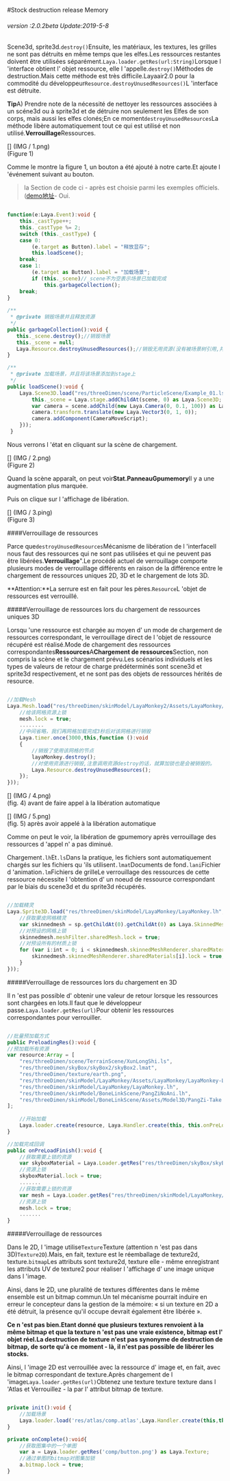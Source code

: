 #Stock destruction release Memory

###### *version :2.0.2beta   Update:2019-5-8*

Scene3d, sprite3d.`destroy()`Ensuite, les matériaux, les textures, les grilles ne sont pas détruits en même temps que les elfes.Les ressources restantes doivent être utilisées séparément.`Laya.loader.getRes(url:String)`Lorsque l 'interface obtient l' objet ressource, elle l 'appelle.`destroy()`Méthodes de destruction.Mais cette méthode est très difficile.Layaair2.0 pour la commodité du développeur`Resource.destroyUnusedResources()`L 'interface est détruite.

​**Tip**A) Prendre note de la nécessité de nettoyer les ressources associées à un scéne3d ou à sprite3d et de détruire non seulement les Elfes de son corps, mais aussi les elfes clonés;En ce moment`destroyUnusedResources`La méthode libère automatiquement tout ce qui est utilisé et non utilisé.**Verrouillage**Ressources.

[] (IMG / 1.png) <br > (Figure 1)

Comme le montre la figure 1, un bouton a été ajouté à notre carte.Et ajoute l 'événement suivant au bouton.

> la Section de code ci - après est choisie parmi les exemples officiels. ([demo地址](https://layaair.ldc.layabox.com/demo2/?language=ch&category=3d&group=Resource&name=GarbageCollection)- Oui.


```typescript

function(e:Laya.Event):void {
    this._castType++;
    this._castType %= 2;
    switch (this._castType) {
    case 0: 
    	(e.target as Button).label = "释放显存";
    	this.loadScene();
    break;
    case 1: 
    	(e.target as Button).label = "加载场景";
    	if (this._scene)//_scene不为空表示场景已加载完成
    		this.garbageCollection();
    break;
}
    
/**
 * @private 销毁场景并且释放资源
 */
public garbageCollection():void {
   this._scene.destroy();//销毁场景
   this._scene = null;
   Laya.Resource.destroyUnusedResources();//销毁无用资源(没有被场景树引用,并且没有加资源锁的)
}

/**
 * @private 加载场景，并且将该场景添加到stage上
 */
public loadScene():void {
    Laya.Scene3D.load("res/threeDimen/scene/ParticleScene/Example_01.ls", Laya.Handler.create(this, function(scene:Laya.Scene3D):void {
      	this._scene = Laya.stage.addChildAt(scene, 0) as Laya.Scene3D;
     	var camera = scene.addChild(new Laya.Camera(0, 0.1, 100)) as Laya.Camera;
    	camera.transform.translate(new Laya.Vector3(0, 1, 0));
     	camera.addComponent(CameraMoveScript);
    }));
 }
```


Nous verrons l 'état en cliquant sur la scène de chargement.

[] (IMG / 2.png) <br > (Figure 2)

Quand la scène apparaît, on peut voir**Stat.**Panneau**Gpumemory**Il y a une augmentation plus marquée.

Puis on clique sur l 'affichage de libération.

[] (IMG / 3.ping) <br > (Figure 3)

####Verrouillage de ressources

Parce que`destroyUnusedResources`Mécanisme de libération de l 'interfaceIl nous faut des ressources qui ne sont pas utilisées et qui ne peuvent pas être libérées.**Verrouillage**".Le procédé actuel de verrouillage comporte plusieurs modes de verrouillage différents en raison de la différence entre le chargement de ressources uniques 2D, 3D et le chargement de lots 3D.

​**Attention:**La serrure est en fait pour les pères.`Resource`L 'objet de ressources est verrouillé.

#####Verrouillage de ressources lors du chargement de ressources uniques 3D

Lorsqu 'une ressource est chargée au moyen d' un mode de chargement de ressources correspondant, le verrouillage direct de l 'objet de ressource récupéré est réalisé.Mode de chargement des ressources correspondantes**Ressources**A**Chargement de ressources**Section, non compris la scène et le chargement prévu.Les scénarios individuels et les types de valeurs de retour de charge prédéterminés sont scene3d et sprite3d respectivement, et ne sont pas des objets de ressources hérités de resource.


```typescript

//加载Mesh
Laya.Mesh.load("res/threeDimen/skinModel/LayaMonkey2/Assets/LayaMonkey/LayaMonkey-LayaMonkey.lm", Laya.Handler.create(this, function(mesh:Laya.Mesh):void {
    //给该网格资源上锁
    mesh.lock = true;
	........
    //中间省略，我们再网格加载完成3秒后对该网格进行销毁
    Laya.timer.once(3000,this,function ():void 
    {
        //销毁了使用该网格的节点
        layaMonkey.destroy();
        //对使用资源进行销毁,注意调用资源destroy的话，就算加锁也是会被销毁的。
        Laya.Resource.destroyUnusedResources();
    });
}));
```


[] (IMG / 4.png) <br > (fig. 4) avant de faire appel à la libération automatique

[] (IMG / 5.png) <br > (fig. 5) après avoir appelé à la libération automatique

Comme on peut le voir, la libération de gpumemory après verrouillage des ressources d 'appel n' a pas diminué.

Chargement`.lh`Et`.ls`Dans la pratique, les fichiers sont automatiquement chargés sur les fichiers qu 'ils utilisent`.lmat`Documents de fond`.lani`Fichier d 'animation`.lm`Fichiers de grilleLe verrouillage des ressources de cette ressource nécessite l 'obtention d' un noeud de ressource correspondant par le biais du scene3d et du sprite3d récupérés.


```typescript

//加载精灵
Laya.Sprite3D.load("res/threeDimen/skinModel/LayaMonkey/LayaMonkey.lh", Laya.Handler.create(this, function(sp:Laya.Sprite3D):void {
    //获取蒙皮网格精灵
    var skinnedmesh = sp.getChildAt(0).getChildAt(0) as Laya.SkinnedMeshSprite3D;
    //对预设的网格上锁
    skinnedmesh.meshFilter.sharedMesh.lock = true;
    //对预设所有的材质上锁
    for (var i:int = 0; i < skinnedmesh.skinnedMeshRenderer.sharedMaterials.length;i++ ){
    	skinnedmesh.skinnedMeshRenderer.sharedMaterials[i].lock = true;
    }
}));
```


#####Verrouillage de ressources lors du chargement en 3D

Il n 'est pas possible d' obtenir une valeur de retour lorsque les ressources sont chargées en lots.Il faut que le développeur passe.`Laya.loader.getRes(url)`Pour obtenir les ressources correspondantes pour verrouiller.


```typescript

//批量预加载方式
public PreloadingRes():void {
//预加载所有资源
var resource:Array = [
    "res/threeDimen/scene/TerrainScene/XunLongShi.ls",
    "res/threeDimen/skyBox/skyBox2/skyBox2.lmat",
    "res/threeDimen/texture/earth.png", 
    "res/threeDimen/skinModel/LayaMonkey/Assets/LayaMonkey/LayaMonkey-LayaMonkey.lm",
    "res/threeDimen/skinModel/LayaMonkey/LayaMonkey.lh", 
    "res/threeDimen/skinModel/BoneLinkScene/PangZiNoAni.lh",
    "res/threeDimen/skinModel/BoneLinkScene/Assets/Model3D/PangZi-Take 001.lani"
];
    
    //开始加载
    Laya.loader.create(resource, Laya.Handler.create(this, this.onPreLoadFinish));
}

//加载完成回调
public onPreLoadFinish():void {
    //获取需要上锁的资源
    var skyboxMaterial = Laya.Loader.getRes("res/threeDimen/skyBox/skyBox2/skyBox2.lmat") as Laya.BaseMaterial;
    //资源上锁
    skyboxMaterial.lock = true;
    .......
    //获取需要上锁的资源
    var mesh = Laya.Loader.getRes("res/threeDimen/skinModel/LayaMonkey/Assets/LayaMonkey/LayaMonkey-LayaMonkey.lm") as Laya.Mesh;
    //资源上锁 
	mesh.lock = true;
	.......
}
```


#####Verrouillage de ressources

Dans le 2D, l 'image utilise`Texture`Texture (attention n 'est pas dans 3D)`Texture2D`).Mais, en fait, texture est le réemballage de texture2d, texture.`bitmap`Les attributs sont texture2d, texture elle - même enregistrant les attributs UV de texture2 pour réaliser l 'affichage d' une image unique dans l 'image.

Ainsi, dans le 2D, une pluralité de textures différentes dans le même ensemble est un bitmap commun.Un tel mécanisme pourrait induire en erreur le concepteur dans la gestion de la mémoire: « si un texture en 2D a été détruit, la présence qu'il occupe devrait également être libérée ».

​**Ce n 'est pas bien.Etant donné que plusieurs textures renvoient à la même bitmap et que la texture n 'est pas une vraie existence, bitmap est l' objet réel.La destruction de texture n'est pas synonyme de destruction de bitmap, de sorte qu'à ce moment - là, il n'est pas possible de libérer les stocks.**

Ainsi, l 'image 2D est verrouillée avec la ressource d' image et, en fait, avec le bitmap correspondant de texture.Après chargement de l 'image`Laya.loader.getRes(url)`Obtenez une texture texture texture dans l 'Atlas et Verrouillez - la par l' attribut bitmap de texture.


```typescript

private init():void {
	//加载场景
	Laya.loader.load('res/atlas/comp.atlas',Laya.Handler.create(this,this.onComplete));
}

private onComplete():void{
	//获取图集中的一个单图
	var a = Laya.loader.getRes('comp/button.png') as Laya.Texture;
	//通过单图的bitmap对图集加锁
	a.bitmap.lock = true;
}
```

